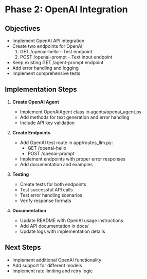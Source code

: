 # Phase 2: OpenAI Integration

## Objectives
- Implement OpenAI API integration
- Create two endpoints for OpenAI:
  1. GET /openai-hello - Test endpoint
  2. POST /openai-prompt - Text input endpoint
- Keep existing GET /agent-prompt endpoint
- Add error handling and logging
- Implement comprehensive tests

## Implementation Steps

1. **Create OpenAI Agent**
   - Implement OpenAIAgent class in agents/openai_agent.py
   - Add methods for text generation and error handling
   - Include API key validation

2. **Create Endpoints**
   - Add OpenAI test route in app/routes_llm.py:
     - GET /openai-hello
     - POST /openai-prompt
   - Implement endpoints with proper error responses
   - Add documentation and examples

3. **Testing**
   - Create tests for both endpoints
   - Test successful API calls
   - Test error handling scenarios
   - Verify response formats

4. **Documentation**
   - Update README with OpenAI usage instructions
   - Add API documentation in docs/
   - Update logs with implementation details

## Next Steps
- Implement additional OpenAI functionality
- Add support for different models
- Implement rate limiting and retry logic